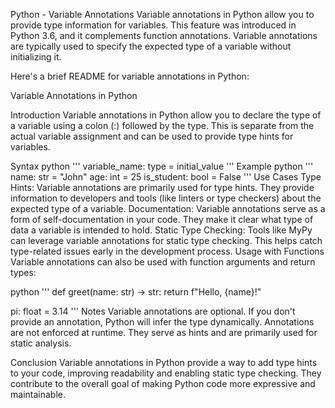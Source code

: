 Python - Variable Annotations
Variable annotations in Python allow you to provide type information for variables. This feature was introduced in Python 3.6, and it complements function annotations. Variable annotations are typically used to specify the expected type of a variable without initializing it.

Here's a brief README for variable annotations in Python:

Variable Annotations in Python

Introduction
Variable annotations in Python allow you to declare the type of a variable using a colon (:) followed by the type. This is separate from the actual variable assignment and can be used to provide type hints for variables.

Syntax
python
'''
variable_name: type = initial_value
'''
Example
python
'''
name: str = "John"
age: int = 25
is_student: bool = False
'''
Use Cases
Type Hints:
Variable annotations are primarily used for type hints. They provide information to developers and tools (like linters or type checkers) about the expected type of a variable.
Documentation:
Variable annotations serve as a form of self-documentation in your code. They make it clear what type of data a variable is intended to hold.
Static Type Checking:
Tools like MyPy can leverage variable annotations for static type checking. This helps catch type-related issues early in the development process.
Usage with Functions
Variable annotations can also be used with function arguments and return types:

python
'''
def greet(name: str) -> str:
    return f"Hello, {name}!"

pi: float = 3.14
'''
Notes
Variable annotations are optional. If you don't provide an annotation, Python will infer the type dynamically.
Annotations are not enforced at runtime. They serve as hints and are primarily used for static analysis.

Conclusion
Variable annotations in Python provide a way to add type hints to your code, improving readability and enabling static type checking. They contribute to the overall goal of making Python code more expressive and maintainable.

